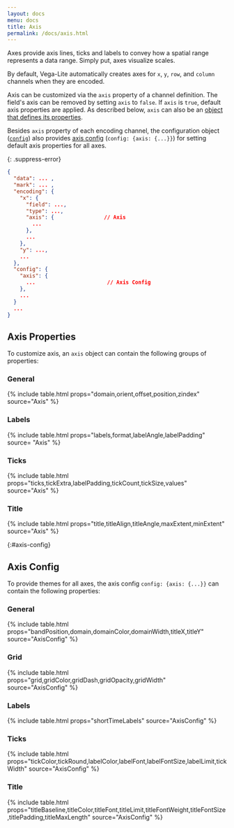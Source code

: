 ```yaml
---
layout: docs
menu: docs
title: Axis
permalink: /docs/axis.html
---
```


Axes provide axis lines, ticks and labels to convey how a spatial range represents a data range. Simply put, axes visualize scales.

By default, Vega-Lite automatically creates axes for `x`, `y`, `row`, and `column` channels when they are encoded.

Axis can be customized via the `axis` property of a channel definition.
The field's axis can be removed by setting `axis` to `false`. If `axis` is `true`, default axis properties are applied.
As described below, `axis` can also be an [object that defines its properties](#axis-properties).

Besides `axis` property of each encoding channel, the configuration object ([`config`](config.html)) also provides [axis config](#axis-config) (`config: {axis: {...}}`) for setting default axis properties for all axes.


{: .suppress-error}
```json
{
  "data": ... ,
  "mark": ... ,
  "encoding": {
    "x": {
      "field": ...,
      "type": ...,
      "axis": {                // Axis
        ...
      },
      ...
    },
    "y": ...,
    ...
  },
  "config": {
    "axis": {
      ...                       // Axis Config
    },
    ...
  }
  ...
}
```

<!--TODO: add default behavior for each property -->

## Axis Properties

To customize axis, an `axis` object can contain the following groups of properties:

### General

{% include table.html props="domain,orient,offset,position,zindex" source="Axis" %}

### Labels

{% include table.html props="labels,format,labelAngle,labelPadding" source= "Axis" %}

### Ticks

{% include table.html props="ticks,tickExtra,labelPadding,tickCount,tickSize,values" source="Axis" %}

### Title

{% include table.html props="title,titleAlign,titleAngle,maxExtent,minExtent" source="Axis" %}

{:#axis-config}
## Axis Config

To provide themes for all axes, the axis config `config: {axis: {...}}` can contain the following properties:

### General

{% include table.html props="bandPosition,domain,domainColor,domainWidth,titleX,titleY" source="AxisConfig" %}

### Grid

{% include table.html props="grid,gridColor,gridDash,gridOpacity,gridWidth" source="AxisConfig" %}

### Labels

{% include table.html props="shortTimeLabels" source="AxisConfig" %}

### Ticks

{% include table.html props="tickColor,tickRound,labelColor,labelFont,labelFontSize,labelLimit,tickWidth" source="AxisConfig" %}

### Title

{% include table.html props="titleBaseline,titleColor,titleFont,titleLimit,titleFontWeight,titleFontSize,titlePadding,titleMaxLength" source="AxisConfig" %}
